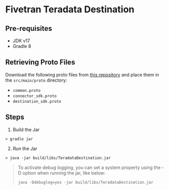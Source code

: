 # Fivetran Teradata Destination

## Pre-requisites
- JDK v17
- Gradle 8

## Retrieving Proto Files
Download the following proto files from [this repository](https://github.com/fivetran/fivetran_sdk) and place them in the `src/main/proto` directory:

- `common.proto`
- `connector_sdk.proto`
- `destination_sdk.proto`

## Steps

1. Build the Jar
```
> gradle jar
```
2. Run the Jar
```
> java -jar build/libs/TeradataDestination.jar
```
>  To activate debug logging, you can set a system property using the -D option when running the jar, like below:
>  ```
>  java -Ddebuglog=yes -jar build/libs/TeradataDestination.jar
>  ```
